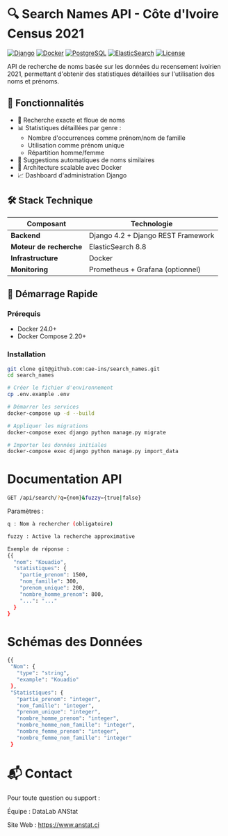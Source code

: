# 🔍 Search Names API - Côte d'Ivoire Census 2021

[![Django](https://img.shields.io/badge/Django-4.2-brightgreen)](https://www.djangoproject.com/)
[![Docker](https://img.shields.io/badge/Docker-24.0-blue)](https://www.docker.com/)
[![PostgreSQL](https://img.shields.io/badge/PostgreSQL-15-blue)](https://www.postgresql.org/)
[![ElasticSearch](https://img.shields.io/badge/ElasticSearch-8.8-orange)](https://www.elastic.co/)
[![License](https://img.shields.io/badge/License-MIT-green)](LICENSE)

API de recherche de noms basée sur les données du recensement ivoirien 2021, permettant d'obtenir des statistiques détaillées sur l'utilisation des noms et prénoms.

## 🌟 Fonctionnalités

- 🔎 Recherche exacte et floue de noms
- 📊 Statistiques détaillées par genre :
  - Nombre d'occurrences comme prénom/nom de famille
  - Utilisation comme prénom unique
  - Répartition homme/femme
- 🤖 Suggestions automatiques de noms similaires
- 🚀 Architecture scalable avec Docker
- 📈 Dashboard d'administration Django

## 🛠 Stack Technique

| Composant               | Technologie                          |
|-------------------------|--------------------------------------|
| **Backend**             | Django 4.2 + Django REST Framework   |
| **Moteur de recherche** | ElasticSearch 8.8                    |
| **Infrastructure**      | Docker                      |
| **Monitoring**          | Prometheus + Grafana (optionnel)     |

## 🚀 Démarrage Rapide

### Prérequis
- Docker 24.0+
- Docker Compose 2.20+

### Installation
```bash
git clone git@github.com:cae-ins/search_names.git
cd search_names

# Créer le fichier d'environnement
cp .env.example .env

# Démarrer les services
docker-compose up -d --build

# Appliquer les migrations
docker-compose exec django python manage.py migrate

# Importer les données initiales
docker-compose exec django python manage.py import_data
```
# Documentation API
```bash
GET /api/search/?q={nom}&fuzzy={true|false}
```
Paramètres :
```bash
q : Nom à rechercher (obligatoire)

fuzzy : Active la recherche approximative
```
```bash
Exemple de réponse :
{{
  "nom": "Kouadio",
  "statistiques": {
    "partie_prenom": 1500,
    "nom_famille": 300,
    "prenom_unique": 200,
    "nombre_homme_prenom": 800,
    "...": "..."
  }
}
```
 # Schémas des Données
 ```bash
{{
  "Nom": {
    "type": "string",
    "example": "Kouadio"
  },
  "Statistiques": {
    "partie_prenom": "integer",
    "nom_famille": "integer",
    "prenom_unique": "integer",
    "nombre_homme_prenom": "integer",
    "nombre_homme_nom_famille": "integer",
    "nombre_femme_prenom": "integer",
    "nombre_femme_nom_famille": "integer"
  }
```

# 📬 Contact
Pour toute question ou support :

Équipe : DataLab ANStat

Site Web : https://www.anstat.ci
